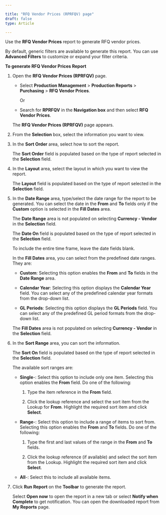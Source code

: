 ```yaml
---

title: "RFQ Vendor Prices (RPRFQV) page"
draft: false
type: Article

---
```


Use the **RFQ Vendor Prices** report to generate RFQ vendor prices.

By default, generic filters are available to generate this report. You can use **Advanced Filters** to customize or expand your filter criteria. 

**To generate RFQ Vendor Prices Report**

1. Open the **RFQ Vendor Prices (RPRFQV)** page.

    - Select **Production Management** > **Production Reports** > **Purchasing** > **RFQ Vendor Prices**.

        Or

    - Search for **RPRFQV** in the **Navigation box** and then select **RFQ Vendor Prices**.

   The **RFQ Vendor Prices (RPRFQV)** page appears.

2. From the **Selection** box, select the information you want to view.

3. In the **Sort Order** area, select how to sort the report.

    The **Sort Order** field is populated based on the type of report selected in the **Selection** field.

4. In the **Layout** area, select the layout in which you want to view the report.

    The **Layout** field is populated based on the type of report selected in the **Selection** field.

5. In the **Date Range** area, type/select the date range for the report to be generated. You can select the date in the **From** and **To** fields only if the **Custom** option is selected in the **Fill Dates** area.

    The **Date Range** area is not populated on selecting **Currency - Vendor** in the **Selection** field.

    The **Date On** field is populated based on the type of report selected in the **Selection** field.

    To include the entire time frame, leave the date fields blank.

    In the **Fill Dates** area, you can select from the predefined date ranges. They are:

   - **Custom**: Selecting this option enables the **From** and **To** fields in the **Date Range** area.

   - **Calendar Year**: Selecting this option displays the **Calendar Year** field. You can select any of the predefined calendar year formats from the drop-down list.

   - **GL Periods**: Selecting this option displays the **GL Periods** field. You can select any of the predefined GL period formats from the drop-down list.

    The **Fill Dates** area is not populated on selecting **Currency - Vendor** in the **Selection** field.

6. In the **Sort Range** area, you can sort the information.

    The **Sort On** field is populated based on the type of report selected in the **Selection** field.

    The available sort ranges are:

    - **Single**-: Select this option to include only one item. Selecting this option enables the **From** field. Do one of the following:

        1. Type the item reference in the **From** field.

        2. Click the lookup reference and select the sort item from the Lookup for **From**. Highlight the required sort item and click **Select**.

    - **Range**-: Select this option to include a range of items to sort from. Selecting this option enables the **From** and **To** fields. Do one of the following:

        1. Type the first and last values of the range in the **From** and **To** fields.

        2. Click the lookup reference (if available) and select the sort item from the Lookup. Highlight the required sort item and click **Select**.

    - **All**-: Select this to include all available items.

7. Click **Run Report** on the **Toolbar** to generate the report.

    Select **Open now** to open the report in a new tab or select **Notify when Complete** to get notification. You can open the downloaded report from **My Reports** page.